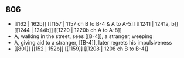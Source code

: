 ## 806
- [[162 | 162b]] [[1157 | 1157 ch B to B-4 &amp; A to A-5]] [[1241 | 1241a, b]] [[1244 | 1244b]] [[1220 | 1220b ch A to A-8]] 
- A, walking in the street, sees [[B-4]], a stranger, weeping
- A, giving aid to a stranger, [[B-4]], later regrets his impulsiveness
- [[801]] [[152 | 152b]] [[1159]] [[1208 | 1208 ch B to B-4]] 

